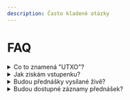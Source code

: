 ```yaml
---
description: Často kladené otázky
---
```


# FAQ

<details>

<summary>Co to znamená "UTXO"?</summary>

"UTXO" znamená "_Unspent transaction output_", což by se dalo přeložit jako "_neutracený výstup transakce_". Jedná se o [základní mechanismus fungování bitcoinu](https://www.alza.cz/transakcni-poplatky-a-minimalni-velikost-utxo#co-je-utxo).

"U_TXO je jediný způsob, jakým váš bitcoin skutečně "existuje". Každá transakce bere předchozí neutracené výstupy, používá je jako vstupy a ve výsledku vytváří nové výstupy. Každý konec je novým začátkem. Bitcoin je krásný._" - [@SatsJoseph](https://twitter.com/SatsJoseph/status/1370329486059843588)

</details>

<details>

<summary>Jak získám vstupenku?</summary>

[Vstupenky](vstupenky.md) budou k dispozici k zakoupení v průběhu února 2022.

</details>

<details>

<summary>Budou přednášky vysílané živě?</summary>

Ano, [plánujeme livestreamovat](zivy-prenos-livestream.md) všechny 3 přednáškové sály prostřednictvím YouTube. Workshopy streamované ani nahrávané nebudou.

</details>

<details>

<summary>Budou dostupné záznamy přednášek?</summary>

Ano, všechny přednášky se budou vysílat živě a po konferenci budou dostupné zdarma na našem YouTube kanálu.

</details>
